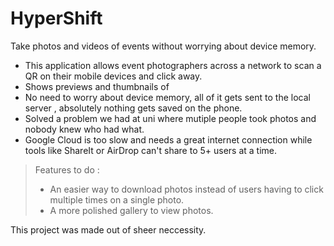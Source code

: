 # HyperShift
Take photos and videos of events without worrying about device memory.

- This application allows event photographers across a network to scan a QR on their mobile devices and click away.
- Shows previews and thumbnails of 
- No need to worry about device memory, all of it gets sent to the local server , absolutely nothing gets saved on the phone.
- Solved a problem we had at uni where mutiple people took photos and nobody knew who had what.
- Google Cloud is too slow and needs a great internet connection while tools like ShareIt or AirDrop can't share to 5+ users at a time.

> Features to do :
> - An easier way to download photos instead of users having to click multiple times on a single photo.
> - A more polished gallery to view photos.

This project was made out of sheer neccessity.
